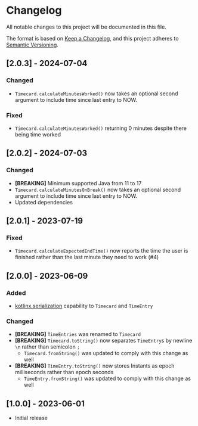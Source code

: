 # Changelog

All notable changes to this project will be documented in this file.

The format is based on [Keep a Changelog](https://keepachangelog.com/en/1.1.0/),
and this project adheres to [Semantic Versioning](https://semver.org/spec/v2.0.0.html).

## [2.0.3] - 2024-07-04

### Changed
- `Timecard.calculateMinutesWorked()` now takes an optional second argument to include time since last entry to NOW.

### Fixed
- `Timecard.calculateMinutesWorked()` returning 0 minutes despite there being time worked



## [2.0.2] - 2024-07-03

### Changed
- **[BREAKING]** Minimum supported Java from 11 to 17
- `Timecard.calculateMinutesOnBreak()` now takes an optional second argument to include time since last entry to NOW.
- Updated dependencies



## [2.0.1] - 2023-07-19

### Fixed
- `Timecard.calculateExpectedEndTime()` now reports the time the user is finished rather than the last minute they need to work (#4)



## [2.0.0] - 2023-06-09

### Added
- [kotlinx.serialization](https://github.com/Kotlin/kotlinx.serialization) capability to `Timecard` and `TimeEntry`

### Changed
- **[BREAKING]** `TimeEntries` was renamed to `Timecard`
- **[BREAKING]** `Timecard.toString()` now separates `TimeEntry`s by newline `\n` rather than semicolon `;`
  - `Timecard.fromString()` was updated to comply with this change as well
- **[BREAKING]** `TimeEntry.toString()` now stores Instants as epoch milliseconds rather than epoch seconds
    - `TimeEntry.fromString()` was updated to comply with this change as well



## [1.0.0] - 2023-06-01
- Initial release

